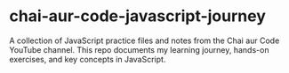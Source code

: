 # chai-aur-code-javascript-journey
A collection of JavaScript practice files and notes from the Chai aur Code YouTube channel. This repo documents my learning journey, hands-on exercises, and key concepts in JavaScript.
